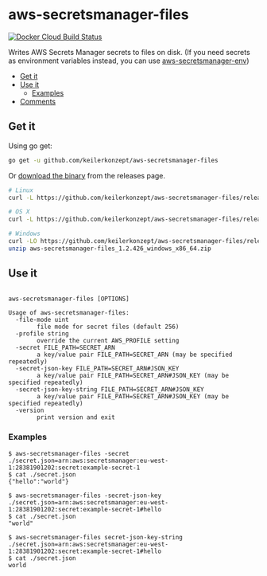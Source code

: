 # aws-secretsmanager-files

[![Docker Cloud Build Status](https://img.shields.io/docker/cloud/build/sgreben/aws-secretsmanager-files.svg)](https://hub.docker.com/r/sgreben/aws-secretsmanager-files/tags)

Writes AWS Secrets Manager secrets to files on disk. (If you need secrets as environment variables instead, you can use [aws-secretsmanager-env](https://github.com/keilerkonzept/aws-secretsmanager-env))

<!-- TOC -->

- [Get it](#get-it)
- [Use it](#use-it)
  - [Examples](#examples)
- [Comments](#comments)

<!-- /TOC -->

## Get it

Using go get:

```bash
go get -u github.com/keilerkonzept/aws-secretsmanager-files
```

Or [download the binary](https://github.com/keilerkonzept/aws-secretsmanager-files/releases/latest) from the releases page.

```bash
# Linux
curl -L https://github.com/keilerkonzept/aws-secretsmanager-files/releases/download/1.2.426/aws-secretsmanager-files_1.2.426_linux_x86_64.tar.gz | tar xz

# OS X
curl -L https://github.com/keilerkonzept/aws-secretsmanager-files/releases/download/1.2.426/aws-secretsmanager-files_1.2.426_osx_x86_64.tar.gz | tar xz

# Windows
curl -LO https://github.com/keilerkonzept/aws-secretsmanager-files/releases/download/1.2.426/aws-secretsmanager-files_1.2.426_windows_x86_64.zip
unzip aws-secretsmanager-files_1.2.426_windows_x86_64.zip
```

## Use it

```text

aws-secretsmanager-files [OPTIONS]

Usage of aws-secretsmanager-files:
  -file-mode uint
    	file mode for secret files (default 256)
  -profile string
    	override the current AWS_PROFILE setting
  -secret FILE_PATH=SECRET_ARN
    	a key/value pair FILE_PATH=SECRET_ARN (may be specified repeatedly)
  -secret-json-key FILE_PATH=SECRET_ARN#JSON_KEY
    	a key/value pair FILE_PATH=SECRET_ARN#JSON_KEY (may be specified repeatedly)
  -secret-json-key-string FILE_PATH=SECRET_ARN#JSON_KEY
    	a key/value pair FILE_PATH=SECRET_ARN#JSON_KEY (may be specified repeatedly)
  -version
    	print version and exit
```

### Examples

```shell
$ aws-secretsmanager-files -secret ./secret.json=arn:aws:secretsmanager:eu-west-1:28381901202:secret:example-secret-1
$ cat ./secret.json
{"hello":"world"}

$ aws-secretsmanager-files -secret-json-key ./secret.json=arn:aws:secretsmanager:eu-west-1:28381901202:secret:example-secret-1#hello
$ cat ./secret.json
"world"

$ aws-secretsmanager-files secret-json-key-string ./secret.json=arn:aws:secretsmanager:eu-west-1:28381901202:secret:example-secret-1#hello
$ cat ./secret.json
world
```
